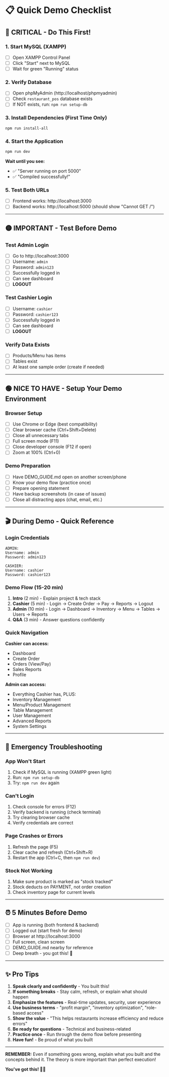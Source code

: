 # 📋 Quick Demo Checklist

## 🔴 CRITICAL - Do This First!

### 1. Start MySQL (XAMPP)
- [ ] Open XAMPP Control Panel
- [ ] Click "Start" next to MySQL
- [ ] Wait for green "Running" status

### 2. Verify Database
- [ ] Open phpMyAdmin (http://localhost/phpmyadmin)
- [ ] Check `restaurant_pos` database exists
- [ ] If NOT exists, run: `npm run setup-db`

### 3. Install Dependencies (First Time Only)
```bash
npm run install-all
```

### 4. Start the Application
```bash
npm run dev
```
**Wait until you see:**
- ✅ "Server running on port 5000"
- ✅ "Compiled successfully!"

### 5. Test Both URLs
- [ ] Frontend works: http://localhost:3000
- [ ] Backend works: http://localhost:5000 (should show "Cannot GET /")

---

## 🟡 IMPORTANT - Test Before Demo

### Test Admin Login
- [ ] Go to http://localhost:3000
- [ ] Username: `admin`
- [ ] Password: `admin123`
- [ ] Successfully logged in
- [ ] Can see dashboard
- [ ] **LOGOUT**

### Test Cashier Login
- [ ] Username: `cashier`
- [ ] Password: `cashier123`
- [ ] Successfully logged in
- [ ] Can see dashboard
- [ ] **LOGOUT**

### Verify Data Exists
- [ ] Products/Menu has items
- [ ] Tables exist
- [ ] At least one sample order (create if needed)

---

## 🟢 NICE TO HAVE - Setup Your Demo Environment

### Browser Setup
- [ ] Use Chrome or Edge (best compatibility)
- [ ] Clear browser cache (Ctrl+Shift+Delete)
- [ ] Close all unnecessary tabs
- [ ] Full screen mode (F11)
- [ ] Close developer console (F12 if open)
- [ ] Zoom at 100% (Ctrl+0)

### Demo Preparation
- [ ] Have DEMO_GUIDE.md open on another screen/phone
- [ ] Know your demo flow (practice once)
- [ ] Prepare opening statement
- [ ] Have backup screenshots (in case of issues)
- [ ] Close all distracting apps (chat, email, etc.)

---

## 🎬 During Demo - Quick Reference

### Login Credentials
```
ADMIN:
Username: admin
Password: admin123

CASHIER:
Username: cashier
Password: cashier123
```

### Demo Flow (15-20 min)
1. **Intro** (2 min) - Explain project & tech stack
2. **Cashier** (5 min) - Login → Create Order → Pay → Reports → Logout
3. **Admin** (10 min) - Login → Dashboard → Inventory → Menu → Tables → Users → Reports
4. **Q&A** (3 min) - Answer questions confidently

### Quick Navigation
**Cashier can access:**
- Dashboard
- Create Order
- Orders (View/Pay)
- Sales Reports
- Profile

**Admin can access:**
- Everything Cashier has, PLUS:
- Inventory Management
- Menu/Product Management
- Table Management
- User Management
- Advanced Reports
- System Settings

---

## 🚨 Emergency Troubleshooting

### App Won't Start
1. Check if MySQL is running (XAMPP green light)
2. Run: `npm run setup-db`
3. Try: `npm run dev` again

### Can't Login
1. Check console for errors (F12)
2. Verify backend is running (check terminal)
3. Try clearing browser cache
4. Verify credentials are correct

### Page Crashes or Errors
1. Refresh the page (F5)
2. Clear cache and refresh (Ctrl+Shift+R)
3. Restart the app (Ctrl+C, then `npm run dev`)

### Stock Not Working
1. Make sure product is marked as "stock tracked"
2. Stock deducts on PAYMENT, not order creation
3. Check inventory page for current levels

---

## ⏰ 5 Minutes Before Demo

- [ ] App is running (both frontend & backend)
- [ ] Logged out (start fresh for demo)
- [ ] Browser at http://localhost:3000
- [ ] Full screen, clean screen
- [ ] DEMO_GUIDE.md nearby for reference
- [ ] Deep breath - you got this! 💪

---

## ✨ Pro Tips

1. **Speak clearly and confidently** - You built this!
2. **If something breaks** - Stay calm, refresh, or explain what should happen
3. **Emphasize the features** - Real-time updates, security, user experience
4. **Use business terms** - "profit margin", "inventory optimization", "role-based access"
5. **Show the value** - "This helps restaurants increase efficiency and reduce errors"
6. **Be ready for questions** - Technical and business-related
7. **Practice once** - Run through the demo flow before presenting
8. **Have fun!** - Be proud of what you built

---

**REMEMBER:** Even if something goes wrong, explain what you built and the concepts behind it. The theory is more important than perfect execution!

**You've got this! 🚀🎉**




